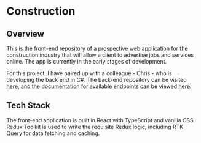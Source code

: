 # Construction

## Overview

This is the front-end repository of a prospective web application for the construction industry that will allow a client to advertise jobs and services online. The app is currently in the early stages of development.

For this project, I have paired up with a colleague - Chris - who is developing the back end in C#. The back-end repository can be visited [here](https://github.com/ChrisRistoff/Construction-Backend), and the documentation for available endpoints can be viewed [here](http://4.234.160.181:8080/swagger/index.html).

## Tech Stack

The front-end application is built in React with TypeScript and vanilla CSS. Redux Toolkit is used to write the requisite Redux logic, including RTK Query for data fetching and caching.